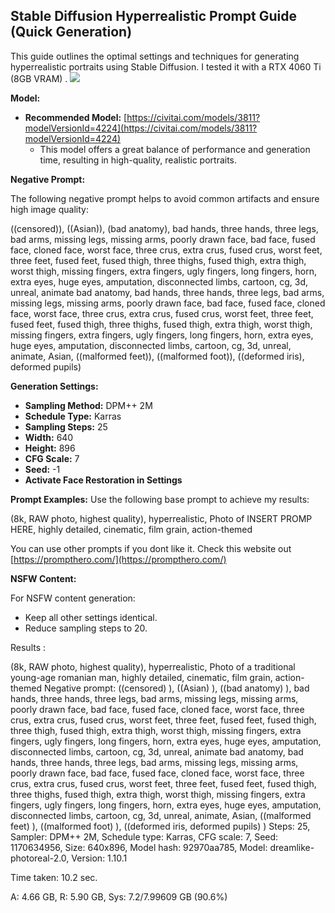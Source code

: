 ## Stable Diffusion Hyperrealistic Prompt Guide (Quick Generation)

This guide outlines the optimal settings and techniques for generating hyperrealistic portraits using Stable Diffusion. I tested it with a RTX 4060 Ti (8GB VRAM) .
![](https://raw.githubusercontent.com/the-real-t30d0r/Stable-Diffusion-Hyperrealistic-Prompt-Guide/refs/heads/main/results.png)


**Model:**

* **Recommended Model:** [https://civitai.com/models/3811?modelVersionId=4224](https://civitai.com/models/3811?modelVersionId=4224) 
    * This model offers a great balance of performance and generation time, resulting in high-quality, realistic portraits.

**Negative Prompt:**

The following negative prompt helps to avoid common artifacts and ensure high image quality:

((censored)), ((Asian)), (bad anatomy), bad hands, three hands, three legs, bad arms, missing legs, missing arms, poorly drawn face, bad face, fused face, cloned face, worst face, three crus, extra crus, fused crus, worst feet, three feet, fused feet, fused thigh, three thighs, fused thigh, extra thigh, worst thigh, missing fingers, extra fingers, ugly fingers, long fingers, horn, extra eyes, huge eyes, amputation, disconnected limbs, cartoon, cg, 3d, unreal, animate bad anatomy, bad hands, three hands, three legs, bad arms, missing legs, missing arms, poorly drawn face, bad face, fused face, cloned face, worst face, three crus, extra crus, fused crus, worst feet, three feet, fused feet, fused thigh, three thighs, fused thigh, extra thigh, worst thigh, missing fingers, extra fingers, ugly fingers, long fingers, horn, extra eyes, huge eyes, amputation, disconnected limbs, cartoon, cg, 3d, unreal, animate, Asian, ((malformed feet)), ((malformed foot)), ((deformed iris), deformed pupils)


**Generation Settings:**

* **Sampling Method:** DPM++ 2M
* **Schedule Type:** Karras
* **Sampling Steps:** 25
* **Width:** 640
* **Height:** 896
* **CFG Scale:** 7
* **Seed:** -1
* **Activate Face Restoration in Settings**

**Prompt Examples:**
Use the following base prompt to achieve my results:

(8k, RAW photo, highest quality), hyperrealistic, Photo of INSERT PROMP HERE, highly detailed, cinematic, film grain, action-themed

You can use other prompts if you dont like it. Check this website out [https://prompthero.com/](https://prompthero.com/)

**NSFW Content:**

For NSFW content generation:

* Keep all other settings identical.
* Reduce sampling steps to 20.


Results : 

(8k, RAW photo, highest quality), hyperrealistic, Photo of a traditional young-age romanian man, highly detailed, cinematic, film grain, action-themed
Negative prompt: ((censored) ), ((Asian) ), ((bad anatomy) ), bad hands, three hands, three legs, bad arms, missing legs, missing arms, poorly drawn face, bad face, fused face, cloned face, worst face, three crus, extra crus, fused crus, worst feet, three feet, fused feet, fused thigh, three thigh, fused thigh, extra thigh, worst thigh, missing fingers, extra fingers, ugly fingers, long fingers, horn, extra eyes, huge eyes, amputation, disconnected limbs, cartoon, cg, 3d, unreal, animate bad anatomy, bad hands, three hands, three legs, bad arms, missing legs, missing arms, poorly drawn face, bad face, fused face, cloned face, worst face, three crus, extra crus, fused crus, worst feet, three feet, fused feet, fused thigh, three thighs, fused thigh, extra thigh, worst thigh, missing fingers, extra fingers, ugly fingers, long fingers, horn, extra eyes, huge eyes, amputation, disconnected limbs, cartoon, cg, 3d, unreal, animate, Asian, ((malformed feet) ), ((malformed foot) ), ((deformed iris, deformed pupils) )
Steps: 25, Sampler: DPM++ 2M, Schedule type: Karras, CFG scale: 7, Seed: 1170634956, Size: 640x896, Model hash: 92970aa785, Model: dreamlike-photoreal-2.0, Version: 1.10.1

Time taken: 10.2 sec.

A: 4.66 GB, R: 5.90 GB, Sys: 7.2/7.99609 GB (90.6%)
